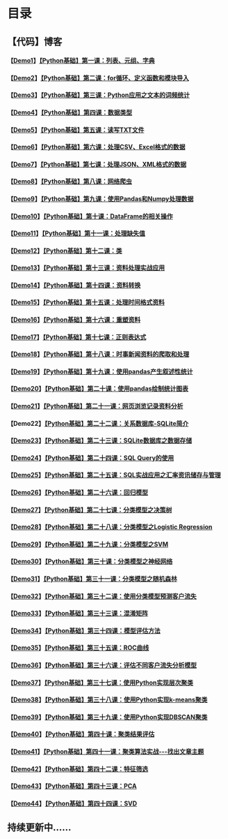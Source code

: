 # 目录

## 【代码】博客

#### 【[Demo1](https://github.com/x-jeff/Python_Code_Demo/tree/master/Demo1)】[【Python基础】第一课：列表、元组、字典](http://shichaoxin.com/2018/11/24/Python基础-第一课-列表-元组-字典/)

#### 【[Demo2](https://github.com/x-jeff/Python_Code_Demo/tree/master/Demo2)】[【Python基础】第二课：for循环、定义函数和模块导入](http://shichaoxin.com/2018/12/02/Python基础-第二课-for循环-定义函数和模块导入/)

#### 【[Demo3](https://github.com/x-jeff/Python_Code_Demo/tree/master/Demo3)】[【Python基础】第三课：Python应用之文本的词频统计](http://shichaoxin.com/2018/12/30/Python基础-第三课-Python应用之文本的词频统计/)

#### 【[Demo4](https://github.com/x-jeff/Python_Code_Demo/tree/master/Demo4)】[【Python基础】第四课：数据类型](http://shichaoxin.com/2019/03/26/Python基础-第四课-数据类型/)

#### 【[Demo5](https://github.com/x-jeff/Python_Code_Demo/tree/master/Demo5)】[【Python基础】第五课：读写TXT文件](http://shichaoxin.com/2019/05/14/Python基础-第五课-读写TXT文件/)

#### 【[Demo6](https://github.com/x-jeff/Python_Code_Demo/tree/master/Demo6)】[【Python基础】第六课：处理CSV、Excel格式的数据](http://shichaoxin.com/2019/08/01/Python基础-第六课-处理CSV-Excel格式的数据/)

#### 【[Demo7](https://github.com/x-jeff/Python_Code_Demo/tree/master/Demo7)】[【Python基础】第七课：处理JSON、XML格式的数据](http://shichaoxin.com/2019/08/31/Python基础-第七课-处理JSON-XML格式的数据/)

#### 【[Demo8](https://github.com/x-jeff/Python_Code_Demo/tree/master/Demo8)】[【Python基础】第八课：网络爬虫](http://shichaoxin.com/2019/11/04/Python基础-第八课-网络爬虫/)

#### 【[Demo9](https://github.com/x-jeff/Python_Code_Demo/tree/master/Demo9)】[【Python基础】第九课：使用Pandas和Numpy处理数据](http://shichaoxin.com/2019/12/29/Python基础-第九课-使用Pandas和Numpy处理数据/)

#### 【[Demo10](https://github.com/x-jeff/Python_Code_Demo/tree/master/Demo10)】[【Python基础】第十课：DataFrame的相关操作](http://shichaoxin.com/2020/02/02/Python基础-第十课-DataFrame的相关操作/)

#### 【[Demo11](https://github.com/x-jeff/Python_Code_Demo/tree/master/Demo11)】[【Python基础】第十一课：处理缺失值](http://shichaoxin.com/2020/02/23/Python基础-第十一课-处理缺失值/)

#### 【[Demo12](https://github.com/x-jeff/Python_Code_Demo/tree/master/Demo12)】[【Python基础】第十二课：类](http://shichaoxin.com/2020/04/02/Python基础-第十二课-类/)

#### 【[Demo13](https://github.com/x-jeff/Python_Code_Demo/tree/master/Demo13)】[【Python基础】第十三课：资料处理实战应用](http://shichaoxin.com/2020/05/20/Python基础-第十三课-资料处理实战应用/)

#### 【[Demo14](https://github.com/x-jeff/Python_Code_Demo/tree/master/Demo14)】[【Python基础】第十四课：资料转换](http://shichaoxin.com/2020/07/08/Python基础-第十四课-资料转换/)

#### 【[Demo15](https://github.com/x-jeff/Python_Code_Demo/tree/master/Demo15)】[【Python基础】第十五课：处理时间格式资料](http://shichaoxin.com/2020/08/19/Python基础-第十五课-处理时间格式资料/)

#### 【[Demo16](https://github.com/x-jeff/Python_Code_Demo/tree/master/Demo16)】[【Python基础】第十六课：重塑资料](http://shichaoxin.com/2020/09/25/Python基础-第十六课-重塑资料/)

#### 【[Demo17](https://github.com/x-jeff/Python_Code_Demo/tree/master/Demo17)】[【Python基础】第十七课：正则表达式](http://shichaoxin.com/2020/12/03/Python基础-第十七课-正则表达式/)

#### 【[Demo18](https://github.com/x-jeff/Python_Code_Demo/tree/master/Demo18)】[【Python基础】第十八课：时事新闻资料的爬取和处理](http://shichaoxin.com/2021/02/15/Python基础-第十八课-时事新闻资料的爬取和处理/)

#### 【[Demo19](https://github.com/x-jeff/Python_Code_Demo/tree/master/Demo19)】[【Python基础】第十九课：使用pandas产生叙述性统计](http://shichaoxin.com/2021/04/14/Python基础-第十九课-使用pandas产生叙述性统计/)

#### 【[Demo20](https://github.com/x-jeff/Python_Code_Demo/tree/master/Demo20)】[【Python基础】第二十课：使用pandas绘制统计图表](http://shichaoxin.com/2021/05/14/Python基础-第二十课-使用pandas绘制统计图表/)

#### 【[Demo21](https://github.com/x-jeff/Python_Code_Demo/tree/master/Demo21)】[【Python基础】第二十一课：网页浏览记录资料分析](http://shichaoxin.com/2021/06/09/Python基础-第二十一课-网页浏览记录资料分析/)

#### 【Demo22】[【Python基础】第二十二课：关系数据库-SQLite简介](http://shichaoxin.com/2021/06/27/Python基础-第二十二课-关系数据库-SQLite简介/)

#### 【[Demo23](https://github.com/x-jeff/Python_Code_Demo/tree/master/Demo23)】[【Python基础】第二十三课：SQLite数据库之数据存储](http://shichaoxin.com/2021/07/17/Python基础-第二十三课-SQLite数据库之数据存储/)

#### 【[Demo24](https://github.com/x-jeff/Python_Code_Demo/tree/master/Demo24)】[【Python基础】第二十四课：SQL Query的使用](http://shichaoxin.com/2021/07/30/Python基础-第二十四课-SQL-Query的使用/)

#### 【[Demo25](https://github.com/x-jeff/Python_Code_Demo/tree/master/Demo25)】[【Python基础】第二十五课：SQL实战应用之汇率资讯储存与管理](http://shichaoxin.com/2021/08/23/Python基础-第二十五课-SQL实战应用之汇率资讯储存与管理/)

#### 【[Demo26](https://github.com/x-jeff/Python_Code_Demo/tree/master/Demo26)】[【Python基础】第二十六课：回归模型](http://shichaoxin.com/2021/09/21/Python基础-第二十六课-回归模型/)

#### 【[Demo27](https://github.com/x-jeff/Python_Code_Demo/tree/master/Demo27)】[【Python基础】第二十七课：分类模型之决策树](http://shichaoxin.com/2021/10/17/Python基础-第二十七课-分类模型之决策树/)

#### 【[Demo28](https://github.com/x-jeff/Python_Code_Demo/tree/master/Demo28)】[【Python基础】第二十八课：分类模型之Logistic Regression](http://shichaoxin.com/2021/11/03/Python基础-第二十八课-分类模型之Logistic-Regression/)

#### 【[Demo29](https://github.com/x-jeff/Python_Code_Demo/tree/master/Demo29)】[【Python基础】第二十九课：分类模型之SVM](http://shichaoxin.com/2021/11/13/Python基础-第二十九课-分类模型之SVM/)

#### 【[Demo30](https://github.com/x-jeff/Python_Code_Demo/tree/master/Demo30)】[【Python基础】第三十课：分类模型之神经网络](http://shichaoxin.com/2021/11/29/Python基础-第三十课-分类模型之神经网络/)

#### 【[Demo31](https://github.com/x-jeff/Python_Code_Demo/tree/master/Demo31)】[【Python基础】第三十一课：分类模型之随机森林](http://shichaoxin.com/2021/12/12/Python基础-第三十一课-分类模型之随机森林/)

#### 【[Demo32](https://github.com/x-jeff/Python_Code_Demo/tree/master/Demo32)】[【Python基础】第三十二课：使用分类模型预测客户流失](http://shichaoxin.com/2022/01/01/Python基础-第三十二课-使用分类模型预测客户流失/)

#### 【[Demo33](https://github.com/x-jeff/Python_Code_Demo/tree/master/Demo33)】[【Python基础】第三十三课：混淆矩阵](http://shichaoxin.com/2022/01/27/Python基础-第三十三课-混淆矩阵/)

#### 【[Demo34](https://github.com/x-jeff/Python_Code_Demo/tree/master/Demo34)】[【Python基础】第三十四课：模型评估方法](http://shichaoxin.com/2022/02/15/Python基础-第三十四课-模型评估方法/)

#### 【[Demo35](https://github.com/x-jeff/Python_Code_Demo/tree/master/Demo35)】[【Python基础】第三十五课：ROC曲线](http://shichaoxin.com/2022/03/24/Python基础-第三十五课-ROC曲线/)

#### 【[Demo36](https://github.com/x-jeff/Python_Code_Demo/tree/master/Demo36)】[【Python基础】第三十六课：评估不同客户流失分析模型](http://shichaoxin.com/2022/04/14/Python基础-第三十六课-评估不同客户流失分析模型/)

#### 【[Demo37](https://github.com/x-jeff/Python_Code_Demo/tree/master/Demo37)】[【Python基础】第三十七课：使用Python实现层次聚类](http://shichaoxin.com/2022/05/09/Python基础-第三十七课-使用Python实现层次聚类/)

#### 【[Demo38](https://github.com/x-jeff/Python_Code_Demo/tree/master/Demo38)】[【Python基础】第三十八课：使用Python实现k-means聚类](http://shichaoxin.com/2022/07/01/Python基础-第三十八课-使用Python实现k-means聚类/)

#### 【[Demo39](https://github.com/x-jeff/Python_Code_Demo/tree/master/Demo39)】[【Python基础】第三十九课：使用Python实现DBSCAN聚类](http://shichaoxin.com/2022/08/12/Python基础-第三十九课-使用Python实现DBSCAN聚类/)

#### 【[Demo40](https://github.com/x-jeff/Python_Code_Demo/tree/master/Demo40)】[【Python基础】第四十课：聚类结果评估](http://shichaoxin.com/2022/10/26/Python基础-第四十课-聚类结果评估/)

#### 【[Demo41](https://github.com/x-jeff/Python_Code_Demo/tree/master/Demo41)】[【Python基础】第四十一课：聚类算法实战---找出文章主题](http://shichaoxin.com/2022/12/15/Python基础-第四十一课-聚类算法实战-找出文章主题/)

#### 【[Demo42](https://github.com/x-jeff/Python_Code_Demo/tree/master/Demo42)】[【Python基础】第四十二课：特征筛选](http://shichaoxin.com/2023/01/28/Python基础-第四十二课-特征筛选/)

#### 【[Demo43](https://github.com/x-jeff/Python_Code_Demo/tree/master/Demo43)】[【Python基础】第四十三课：PCA](http://shichaoxin.com/2023/04/11/Python基础-第四十三课-PCA/)

#### 【[Demo44](https://github.com/x-jeff/Python_Code_Demo/tree/master/Demo44)】[【Python基础】第四十四课：SVD](http://shichaoxin.com/2023/06/01/Python基础-第四十四课-SVD/)

## 持续更新中......